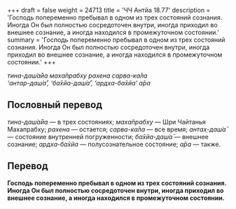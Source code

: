 +++
draft = false
weight = 24713
title = 'ЧЧ Антйа 18.77'
description = 'Господь попеременно пребывал в одном из трех состояний сознания. Иногда Он был полностью сосредоточен внутри, иногда приходил во внешнее сознание, а иногда находился в промежуточном состоянии.'
summary = 'Господь попеременно пребывал в одном из трех состояний сознания. Иногда Он был полностью сосредоточен внутри, иногда приходил во внешнее сознание, а иногда находился в промежуточном состоянии.'
+++

_тина-даш́а̄йа маха̄прабху рахена сарва-ка̄ла  
‘антар-даш́а̄’, ‘ба̄хйа-даш́а̄’, ‘ардха-ба̄хйа’ а̄ра_

## Пословный перевод

_тина_\-_даш́а̄йа_ — в трех состояниях; _маха̄прабху_ — Шри Чайтанья Махапрабху; _рахена_ — остается; _сарва_\-_ка̄ла_ — все время; _антах̣_\-_даш́а̄_ — состояние внутренней погруженности; _ба̄хйа_\-_даш́а̄_ — внешнее сознание; _ардха_\-_ба̄хйа_ — полусознательное состояние; _а̄ра_ — также.

## Перевод

**Господь попеременно пребывал в одном из трех состояний сознания. Иногда Он был полностью сосредоточен внутри, иногда приходил во внешнее сознание, а иногда находился в промежуточном состоянии.**
